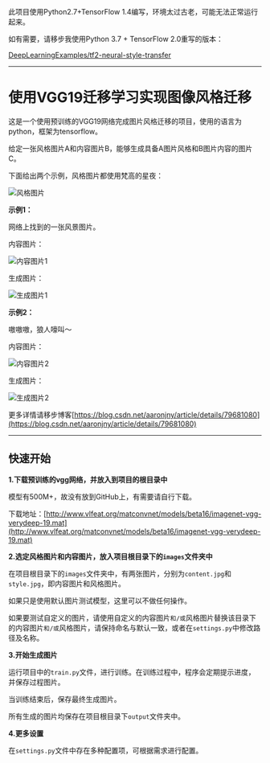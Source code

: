 此项目使用Python2.7+TensorFlow 1.4编写，环境太过古老，可能无法正常运行起来。

如有需要，请移步我使用Python 3.7 + TensorFlow 2.0重写的版本：

[DeepLearningExamples/tf2-neural-style-transfer](https://github.com/AaronJny/DeepLearningExamples/tree/master/tf2-neural-style-transfer)


-------------------------

# 使用VGG19迁移学习实现图像风格迁移

这是一个使用预训练的VGG19网络完成图片风格迁移的项目，使用的语言为python，框架为tensorflow。

给定一张风格图片A和内容图片B，能够生成具备A图片风格和B图片内容的图片C。

下面给出两个示例，风格图片都使用梵高的星夜：

![风格图片](https://raw.githubusercontent.com/AaronJny/nerual_style_change/master/sample/input_style_1.jpg)

**示例1：**

网络上找到的一张风景图片。

内容图片：

![内容图片1](https://raw.githubusercontent.com/AaronJny/nerual_style_change/master/sample/input_content_1.jpg)

生成图片：

![生成图片1](https://raw.githubusercontent.com/AaronJny/nerual_style_change/master/sample/output_1.jpg)


**示例2：**

嗷嗷嗷，狼人嚎叫～

内容图片：

![内容图片2](https://raw.githubusercontent.com/AaronJny/nerual_style_change/master/sample/input_content_2.jpg)

生成图片：

![生成图片2](https://raw.githubusercontent.com/AaronJny/nerual_style_change/master/sample/output_2.jpg)


更多详情请移步博客[https://blog.csdn.net/aaronjny/article/details/79681080](https://blog.csdn.net/aaronjny/article/details/79681080)

----------------------

## 快速开始

**1.下载预训练的vgg网络，并放入到项目的根目录中**

模型有500M+，故没有放到GitHub上，有需要请自行下载。

下载地址：[http://www.vlfeat.org/matconvnet/models/beta16/imagenet-vgg-verydeep-19.mat](http://www.vlfeat.org/matconvnet/models/beta16/imagenet-vgg-verydeep-19.mat)

**2.选定风格图片和内容图片，放入项目根目录下的`images`文件夹中**

在项目根目录下的`images`文件夹中，有两张图片，分别为`content.jpg`和`style.jpg`，即内容图片和风格图片。

如果只是使用默认图片测试模型，这里可以不做任何操作。

如果要测试自定义的图片，请使用自定义的内容图片`和/或`风格图片替换该目录下的内容图片`和/或`风格图片，请保持命名与默认一致，或者在`settings.py`中修改路径及名称。

**3.开始生成图片**

运行项目中的`train.py`文件，进行训练。在训练过程中，程序会定期提示进度，并保存过程图片。

当训练结束后，保存最终生成图片。

所有生成的图片均保存在项目根目录下`output`文件夹中。

**4.更多设置**

在`settings.py`文件中存在多种配置项，可根据需求进行配置。
